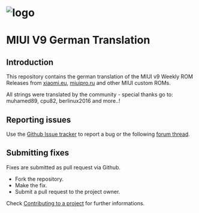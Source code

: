 # ![logo](http://imgur.com/afIWtxO)
# MIUI V9 German Translation


## Introduction

This repository contains the german translation of the MIUI v9 Weekly ROM Releases from [xiaomi.eu](http://xiaomi.eu/community/forums/103/), [miuipro.ru](http://miuipro.ru/roms/) and other MIUI custom ROMs.

All strings were translated by the community - special thanks go to:
muhamed89, cpu82, berlinux2016 and more..!

## Reporting issues

Use the [Github Issue tracker](https://github.com/berlinux2016/MIUI9-ger/issues) to report a bug or the following [forum thread](http://xiaomi.eu/community/threads/28411).


## Submitting fixes

Fixes are submitted as pull request via Github.

- Fork the repository.
- Make the fix.
- Submit a pull request to the project owner.

Check [Contributing to a project](https://guides.github.com/activities/forking) for further informations.
